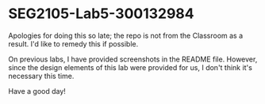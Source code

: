 # SEG2105-Lab5-300132984

Apologies for doing this so late; the repo is not from the Classroom as a result. I'd like to remedy this if possible.

On previous labs, I have provided screenshots in the README file. However, since the design elements of this lab were provided for us, I don't think it's necessary this time.

Have a good day!
